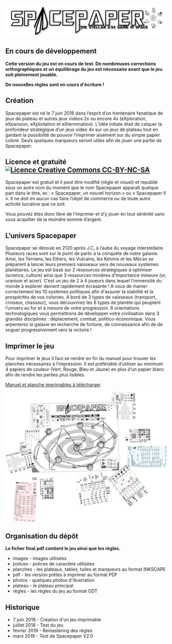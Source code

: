 ![logo](https://raw.githubusercontent.com/dahut87/SpacePaper/master/images/logo.png)

## En cours de développement

**Cette version du jeu est en cours de test. De nombreuses corrections orthographiques et un équilibrage du jeu est nécessaire avant que le jeu soit pleinement jouable.**

**De nouvelles règles sont en cours d'écriture !**

## Création

Spacepaper est né le 7 juin 2018 dans l’esprit d’un trentenaire fanatique de jeux de plateau et autres jeux vidéos 2x ou encore 4x (eXploration, eXpansion, eXploitation et eXtermination). L’idée initiale était de calquer la profondeur stratégique d’un jeux vidéo 4x sur un jeux de plateau tout en gardant la possibilité de pouvoir l’imprimer aisément sur du simple papier coloré. Seuls quelques marqueurs seront utiles afin de jouer une partie de Spacepaper.

## Licence et gratuité [![Licence Creative Commons CC-BY-NC-SA](https://i.creativecommons.org/l/by-nc-sa/4.0/80x15.png)](https://creativecommons.org/licenses/by-nc-sa/4.0/deed.fr)

Spacepaper est gratuit et il peut être modifié (règle et visuel) et republié sous un autre nom du moment que le nom Spacepaper apparaît quelque part dans le titre, ex : « Spacepaper, un nouvel horizon » ou « Spacepaper II ». Il ne doit en aucun cas faire l’objet de commerce ou de toute autre activité lucrative que ce soit.

Vous pouvez êtes donc libre de l’imprimer et d’y jouer en tout sérénité sans vous acquitter de la moindre somme d’argent.

## L’univers Spacepaper

Spacepaper se déroule en 2120 après J.C, à l’aube du voyage interstellaire. Plusieurs races sont sur le point de partir à la conquête de notre galaxie. Ainsi, les Terriens, les Ethers, les Vulcains, les Kelvins et les Mécas se préparent à lancer leurs premiers vaisseaux vers de nouveaux systèmes planétaires. Le jeu est basé sur 2 ressources stratégiques à optimiser (science, culture) ainsi que 3 ressources minières d’importance mineure (or, uranium et acier). C’est un jeu de 2 à 4 joueurs dans lequel l'immensité du monde à explorer devient rapidement écrasante ! A vous de manier correctement les 10 systèmes politiques afin d'assurer la stabilité et la prospérités de vos colonies. A bord de 3 types de vaisseaux (transport, croiseur, chasseur), vous découvrirez les 6 types de planète qui peuplent l’univers au fur et à mesure de votre progression. 6 orientations technologiques vous permettrons de développer votre civilisation dans 3 grandes disciplines : déplacement,  combat, politico-économique. Vous arpenterez la galaxie en recherche de fortune, de connaissance afin de de voguer progressivement vers la victoire !

## Imprimer le jeu

Pour imprimer le jeux il faut se rendre en fin du manuel pour trouver les planches nécessaires à l’impression. Il est préférable d’utiliser au minimum 4 papiers de couleur (Vert, Rouge, Bleu et Jaune) en plus d’un papier blanc afin de rendre les parties plus lisibles.

[Manuel et planche imprimables à télécharger](https://raw.githubusercontent.com/dahut87/SpacePaper/master/final.pdf)

![jeu](https://github.com/dahut87/SpacePaper/blob/master/images/espace.svg.png)

## Organisation du dépôt

**Le ficher final.pdf contient le jeu ainsi que les règles.**

* images - images utilisées
* polices - polices de caractère utilisées
* planches - les plateaux, tables, tuiles et marqueurs au format INKSCAPE
* pdf - les version prêtes à imprimer au format PDF
* photos - quelques photos d'illustration
* plateau - le plateau principal
* règles - les règles du jeu au format ODT

## Historique

* 7 juin 2018 - Création d'un jeu imprimable
* juillet 2018 - Test du jeu
* février 2019 - Remastering des règles
* mars 2019 - Test de Spacepaper V2.0

